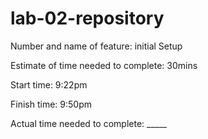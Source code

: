 # lab-02-repository

Number and name of feature: initial Setup

Estimate of time needed to complete: 30mins

Start time: 9:22pm

Finish time: 9:50pm

Actual time needed to complete: _____